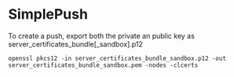 # SimplePush

To create a push, export both the private an public key as server_certificates_bundle[_sandbox].p12

    openssl pkcs12 -in server_certificates_bundle_sandbox.p12 -out server_certificates_bundle_sandbox.pem -nodes -clcerts
